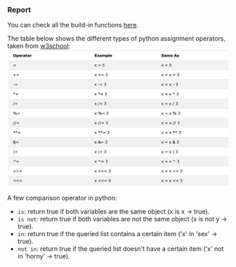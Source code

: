 ### Report
You can check all the build-in functions [here](https://docs.python.org/2/library/functions.html#enumerate).

The table below shows the different types of python assignment operators, taken from [w3school](https://www.w3schools.com/python/python_operators.asp): <br>
![](assignment_operators.png)

A few comparison operator in python:
- `is`: return true if both variables are the same object (x is x -> true).
- `is not`: return true if both variables are not the same object (x is not y -> true).
- `in`: return true if the queried list contains a certain item ('x' in 'sex' -> true).
- `not in`: return true if the queried list doesn't have a certain item ('x' not in 'horny' -> true).
